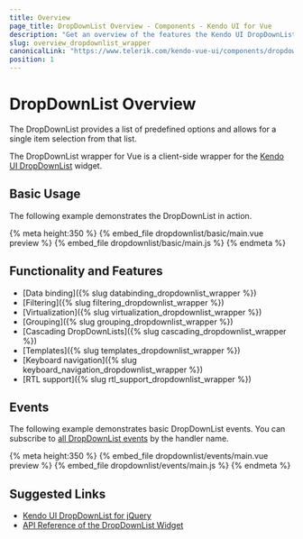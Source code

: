 ```yaml
---
title: Overview
page_title: DropDownList Overview - Components - Kendo UI for Vue
description: "Get an overview of the features the Kendo UI DropDownList wrapper for Vue delivers and use the component in Vue projects."
slug: overview_dropdownlist_wrapper
canonicalLink: "https://www.telerik.com/kendo-vue-ui/components/dropdowns/dropdownlist/"
position: 1
---
```


<div><WrapperBanner link="/kendo-vue-ui/components/dropdowns/dropdownlist"></WrapperBanner></div>

# DropDownList Overview

The DropDownList provides a list of predefined options and allows for a single item selection from that list.

The DropDownList wrapper for Vue is a client-side wrapper for the [Kendo UI DropDownList](https://docs.telerik.com/kendo-ui/api/javascript/ui/dropdownlist) widget.

<div data-component="StartFreeTrialSection"></div>

## Basic Usage

The following example demonstrates the DropDownList in action.

{% meta height:350 %}
{% embed_file dropdownlist/basic/main.vue preview %}
{% embed_file dropdownlist/basic/main.js %}
{% endmeta %}

## Functionality and Features

* [Data binding]({% slug databinding_dropdownlist_wrapper %})
* [Filtering]({% slug filtering_dropdownlist_wrapper %})
* [Virtualization]({% slug virtualization_dropdownlist_wrapper %})
* [Grouping]({% slug grouping_dropdownlist_wrapper %})
* [Cascading DropDownLists]({% slug cascading_dropdownlist_wrapper %})
* [Templates]({% slug templates_dropdownlist_wrapper %})
* [Keyboard navigation]({% slug keyboard_navigation_dropdownlist_wrapper %})
* [RTL support]({% slug rtl_support_dropdownlist_wrapper %})

## Events

The following example demonstrates basic DropDownList events. You can subscribe to [all DropDownList events](https://docs.telerik.com/kendo-ui/api/javascript/ui/dropdownlist#events) by the handler name.

{% meta height:350 %}
{% embed_file dropdownlist/events/main.vue preview %}
{% embed_file dropdownlist/events/main.js %}
{% endmeta %}

## Suggested Links

* [Kendo UI DropDownList for jQuery](https://docs.telerik.com/kendo-ui/controls/editors/dropdownlist/overview)
* [API Reference of the DropDownList Widget](https://docs.telerik.com/kendo-ui/api/javascript/ui/dropdownlist)
